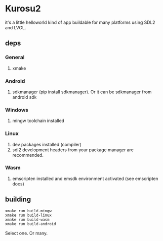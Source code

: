 # Kurosu2
it's a little helloworld kind of app
buildable for many platforms
using SDL2 and LVGL.

## deps

### General
1. xmake

### Android
1. sdkmanager (pip install sdkmanager). Or it can be sdkmanager from android sdk

### Windows
1. mingw toolchain installed

### Linux
1. dev packages installed (compiler)
1. sdl2 development headers from your package manager are recommended.

### Wasm
1. emscripten installed and emsdk environment activated (see emscripten docs)

## building
```
xmake run build-mingw
xmake run build-linux
xmake run build-wasm
xmake run build-android
```
Select one. Or many.
